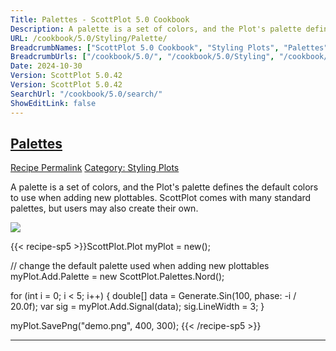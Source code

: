 ```yaml
---
Title: Palettes - ScottPlot 5.0 Cookbook
Description: A palette is a set of colors, and the Plot's palette defines the default colors to use when adding new plottables. ScottPlot comes with many standard palettes, but users may also create their own.
URL: /cookbook/5.0/Styling/Palette/
BreadcrumbNames: ["ScottPlot 5.0 Cookbook", "Styling Plots", "Palettes"]
BreadcrumbUrls: ["/cookbook/5.0/", "/cookbook/5.0/Styling", "/cookbook/5.0/Styling/Palette"]
Date: 2024-10-30
Version: ScottPlot 5.0.42
Version: ScottPlot 5.0.42
SearchUrl: "/cookbook/5.0/search/"
ShowEditLink: false
---
```



<h2 style='border-bottom: 0;'><a href='/cookbook/5.0/Styling/Palette'>Palettes</a></h2>

<div class="d-flex mb-2">
<a class="btn btn-sm btn-primary me-1" href="/cookbook/5.0/Styling/Palette">Recipe Permalink</a>
<a class="btn btn-sm btn-success me-1" href="/cookbook/5.0/Styling">Category: Styling Plots</a>
</div>

A palette is a set of colors, and the Plot's palette defines the default colors to use when adding new plottables. ScottPlot comes with many standard palettes, but users may also create their own.

[![](/cookbook/5.0/images/Palette.png?241029205813)](/cookbook/5.0/images/Palette.png?241029205813)

{{< recipe-sp5 >}}ScottPlot.Plot myPlot = new();

// change the default palette used when adding new plottables
myPlot.Add.Palette = new ScottPlot.Palettes.Nord();

for (int i = 0; i < 5; i++)
{
    double[] data = Generate.Sin(100, phase: -i / 20.0f);
    var sig = myPlot.Add.Signal(data);
    sig.LineWidth = 3;
}

myPlot.SavePng("demo.png", 400, 300);
{{< /recipe-sp5 >}}

<hr class='my-5 invisible'>



